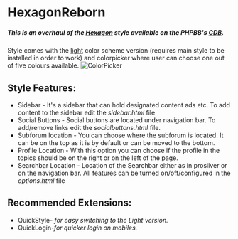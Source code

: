 # HexagonReborn

##### This is an overhaul of the [Hexagon](https://www.phpbb.com/customise/db/style/hexagon/) style available on the PHPBB's [CDB](https://www.phpbb.com/customise/db/style/hexagon/). 
Style comes with the [light](https://github.com/MannixMD/HexagonRebornLight) color scheme version (requires main style to be installed in order to work)  and colorpicker where user can choose one out of five colours available.
![ColorPicker](https://i.imgur.com/lQ6ITWR.png)

## Style Features:
* Sidebar - It's a sidebar that can hold designated content ads etc. To add content to the sidebar edit the *sidebar.html* file
* Social Buttons - Social buttons are located under navigation bar. To add/remove links edit the *socialbuttons.html* file.
* Subforum location - You can choose where the subforum is located. It can be on the top as it is by default or can be moved to the bottom.
* Profile Location - With this option you can choose if the profile in the topics should be on the right or on the left of the page.
* Searchbar Location - Location of the Searchbar either as in prosilver or on the navigation bar.
All features can be turned on/off/configured in the *options.html* file

## Recommended Extensions:
* QuickStyle- *for easy switching to the Light version.*
* QuickLogin-*for quicker login on mobiles.*
